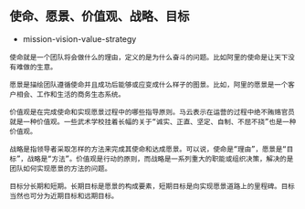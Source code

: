 <!-- 
title: 愿景相关
from: work
create: 2021-09-16
tags: term,management
-->

## 使命、愿景、价值观、战略、目标 
- mission-vision-value-strategy
```
使命就是一个团队将会做什么的理由，定义的是为什么奋斗的问题。比如阿里的使命是让天下没有难做的生意。

愿景是描绘团队遵循使命并且成功后能够或应变成什么样子的图景。比如，阿里的愿景是一个客户相会、工作和生活的商务生态系统。

价值观是在完成使命和实现愿景过程中的哪些指导原则。马云表示在运营的过程中绝不贿赂官员就是一种价值观。一些武术学校挂着长幅的关于“诚实、正直、坚定、自制、不屈不挠”也是一种价值观。

战略是指领导者采取怎样的方法来完成其使命和达成愿景。可以说，使命是“理由”，愿景是“目标”，战略是“方法”。价值观是行动的原则，而战略是一系列重大的职能或组织决策，解决的是团队如何实现愿景的方法的问题。

目标分长期和短期。长期目标是愿景的构成要素，短期目标是向实现愿景道路上的里程碑。目标当然也可分为近期目标和远期目标。
```

